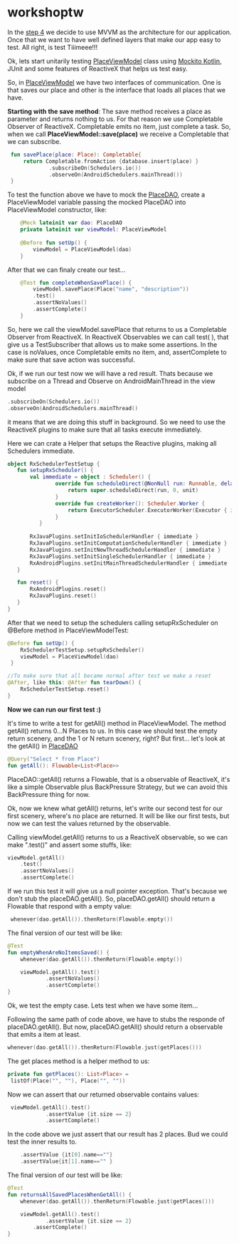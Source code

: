 # workshoptw

In the [step 4](https://github.com/roubertedgar/workshoptw/tree/step-4)  we decide to use MVVM as the architecture for our application. Once that we want to have well defined layers that make our app easy to test. All right, is test Tiiimeee!!!

Ok,  lets start unitarily testing [PlaceViewModel](https://github.com/roubertedgar/workshoptw/blob/step-5/app/src/main/java/workshoptw/com/work_shop_tw/views/place/PlaceViewModel.kt) class using [Mockito Kotlin](https://github.com/nhaarman/mockito-kotlin), JUnit and some features of ReactiveX that helps us test easy.

So, in [PlaceViewModel](https://github.com/roubertedgar/workshoptw/blob/step-5/app/src/main/java/workshoptw/com/work_shop_tw/views/place/PlaceViewModel.kt) we have two interfaces of communication. One is that saves our place and other is the interface that loads all places that we have.

**Starting with the save method**: The save method receives a place as parameter and returns nothing to us. For that reason we use Completable Observer of ReactiveX. Completable emits no item, just complete a task. So, when we call **PlaceViewModel::save(place)** we receive a Completable that we can subscribe.

   ```kotlin
    fun savePlace(place: Place): Completable{
	    return Completable.fromAction {database.insert(place) } 
     		    .subscribeOn(Schedulers.io()) 
     		    .observeOn(AndroidSchedulers.mainThread())
	}
   ```

To test the function above we have to mock the [PlaceDAO](https://github.com/roubertedgar/workshoptw/blob/step-5/app/src/main/java/workshoptw/com/work_shop_tw/models/place/PlaceDAO.kt), create a PlaceViewModel variable passing the mocked PlaceDAO into PlaceViewModel constructor, like:

```kotlin
	@Mock lateinit var dao: PlaceDAO 
	private lateinit var viewModel: PlaceViewModel
	 
	@Before fun setUp() {
		viewModel = PlaceViewModel(dao) 
	}
```

After that we can finaly create our test...

```kotlin
	@Test fun completeWhenSavePlace() {
		viewModel.savePlace(Place("name", "description")) 
		.test() 
		.assertNoValues() 
		.assertComplete() 
	}
```

So, here we call the viewModel.savePlace that returns to us a Completable Observer from ReactiveX. In ReactiveX Observables we can call test( ), that give us a TestSubscriber that allows us to make some assertions. In the case is noValues, once Completable emits no item, and, assertComplete to make
sure that save action was successful. 

Ok, if we run our test now we will have a red result. Thats because we subscribe on a Thread and Observe on AndroidMainThread in the view model
```kotlin
.subscribeOn(Schedulers.io())
.observeOn(AndroidSchedulers.mainThread()
```

 it means that  we are doing this stuff in background. So we need to use the ReactiveX plugins to make sure that all tasks execute immediately.

Here we can crate a Helper that setups the Reactive plugins, making all Schedulers immediate.
 ```kotlin 
 object RxSchedulerTestSetup {
	fun setupRxScheduler() {
	    val immediate = object : Scheduler() {
			    override fun scheduleDirect(@NonNull run: Runnable, delay: Long, @NonNull unit: TimeUnit): Disposable {
			        return super.scheduleDirect(run, 0, unit)
			    }	
			    override fun createWorker(): Scheduler.Worker {
			        return ExecutorScheduler.ExecutorWorker(Executor { it.run() })
			    }
		   }
   
	    RxJavaPlugins.setInitIoSchedulerHandler { immediate }
	    RxJavaPlugins.setInitComputationSchedulerHandler { immediate }
	    RxJavaPlugins.setInitNewThreadSchedulerHandler { immediate }
	    RxJavaPlugins.setInitSingleSchedulerHandler { immediate }
	    RxAndroidPlugins.setInitMainThreadSchedulerHandler { immediate 	}
	}

	fun reset() {
	    RxAndroidPlugins.reset()
	    RxJavaPlugins.reset()
	}
}
```
After that we need to setup the schedulers calling setupRxScheduler on @Before method in PlaceViewModelTest:

```kotlin
@Before fun setUp() {
	RxSchedulerTestSetup.setupRxScheduler()
	viewModel = PlaceViewModel(dao) 
 }

//To make sure that all became normal after test we make a reset
@After, like this: @After fun tearDown() {
	RxSchedulerTestSetup.reset() 
}
```

**Now we can run our first test :)**

It's time to write a test for getAll() method in PlaceViewModel. The method getAll() returns 0...N Places to us. In this case we should test the empty return scenery, and the 1 or N return scenery, right?
 But first... let's look at the getAll() in [PlaceDAO](https://github.com/roubertedgar/workshoptw/blob/step-5/app/src/main/java/workshoptw/com/work_shop_tw/models/place/PlaceDAO.kt)

```kotlin
@Query("Select * from Place")
fun getAll(): Flowable<List<Place>>
```
PlaceDAO::getAll() returns a Flowable, that is a observable of ReactiveX, it's like a simple Observable<T> plus BackPressure Strategy, but we can avoid this BackPressure thing for now.

Ok, now we knew what getAll() returns, let's write our second test for our first scenery, where's no place are returned. It will be like our first tests, but now we can test the values returned by the observable.

Calling viewModel.getAll() returns to us a ReactiveX observable, so we can make ".test()" and assert some stuffs, like:

```kotlin
viewModel.getAll()
	.test()
    .assertNoValues()
    .assertComplete()
````
    
If we run this test it will give us a null pointer exception. That's because we don't stub the placeDAO.getAll().
So, placeDAO.getAll() should return a Flowable that respond with a empty value:
```kotlin
 whenever(dao.getAll()).thenReturn(Flowable.empty())
 ```
The final version of our test will be like:

```kotlin
@Test
fun emptyWhenAreNoItemsSaved() {
    whenever(dao.getAll()).thenReturn(Flowable.empty())

    viewModel.getAll().test()
            .assertNoValues()
            .assertComplete()
}
```

Ok, we test the empty case. Lets test when we have some item...

Following the same path of code above, we have to stubs the responde of placeDAO.getAll(). But now, placeDAO.getAll() should return a observable that emits a item at least.

```kotlin
whenever(dao.getAll()).thenReturn(Flowable.just(getPlaces()))
```

The get places method is a helper method to us:

```kotlin
private fun getPlaces(): List<Place> =
 listOf(Place("", ""), Place("", ""))
```
Now we can assert that our returned observable contains values:
```kotlin
 viewModel.getAll().test()
            .assertValue {it.size == 2}
            .assertComplete() 
```
In the code above we just assert that our result has 2 places. Bud we could test the inner results to.

```kotlin
	.assertValue {it[0].name==""}
	.assertValue{it[1].name=="" }	
```
          
  The final version of our test will be like:
  
```kotlin
@Test
fun returnsAllSavedPlacesWhenGetAll() {
    whenever(dao.getAll()).thenReturn(Flowable.just(getPlaces()))

    viewModel.getAll().test()
            .assertValue {it.size == 2}
	    .assertComplete()
}
```
     


                    
                    
